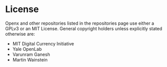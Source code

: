 # License

Openx and other repositories listed in the repositories page use either a GPLv3 or an MIT License. General copyright holders unless explicitly stated otherwise are:

* MIT Digital Currency Initiative
* Yale OpenLab
* Varunram Ganesh
* Martin Wainstein

